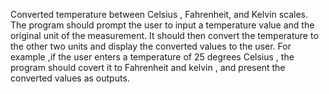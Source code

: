 Converted temperature between Celsius , Fahrenheit, and Kelvin scales. The program should prompt the user to input a temperature value and the original unit of the measurement. It should then convert the temperature to the other two units and display the converted values to the user. For example ,if the user enters a temperature of 25 degrees Celsius , the program should covert it to Fahrenheit and kelvin , and present the converted values as outputs.
